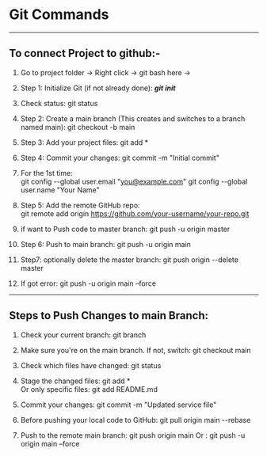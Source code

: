 # Git Commands

---

## To connect Project to github:-
1.	Go to project folder -> Right click -> git bash here ->
2.	Step 1: Initialize Git (if not already done):      ***git init***
3.	Check status:  git status
4.	Step 2: Create a main branch (This creates and switches to a branch named main):   git checkout -b  main
5.	Step 3: Add your project files:   git add *
6.	Step 4: Commit your changes:   git commit -m "Initial commit"
7.	For the 1st time:  
git config --global user.email "you@example.com"
git config --global user.name "Your Name"

8.	Step 5: Add the remote GitHub repo:    
git remote add origin https://github.com/your-username/your-repo.git

9.	if want to Push code to master branch:   git push -u origin master 
10.	Step 6: Push to main branch:   git push -u origin main
11.	Step7: optionally delete the master branch:   git push origin --delete master
12.	If got error:    git push -u origin main –force

---

## Steps to Push Changes to main Branch:
1.	Check your current branch:   git branch
2.	Make sure you're on the main branch. If not, switch:   git checkout main
3.	Check which files have changed:    git status
4.	Stage the changed files:   git add *  
Or only specific files:   git add README.md

5.	Commit your changes:   git commit -m "Updated service file"
6.	Before pushing your local code to GitHub:    git pull origin main --rebase
7.	Push to the remote main branch:   git push origin main
Or :    git push -u origin main –force





